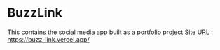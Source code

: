 # BuzzLink
This contains the social media app built as a portfolio project
Site URL : https://buzz-link.vercel.app/
